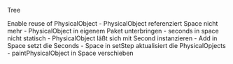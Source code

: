 Tree

Enable reuse of PhysicalObject
    - PhysicalObject referenziert Space nicht mehr
    - PhysicalObject in eigenem Paket unterbringen
    - seconds in space nicht statisch
    - PhysicalObject läßt sich mit Second instanzieren
    - Add in Space setzt die Seconds
    - Space in setStep aktualisiert die PhysicalOpjects
    - paintPhysicalObject in Space verschieben